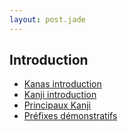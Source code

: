 ```yaml
---
layout: post.jade
---
```


## Introduction 

- [Kanas introduction](kanas.html)
- [Kanji introduction](kanji-introduction.html)
- [Principaux Kanji](voc-main-kanji.html)
- [Préfixes démonstratifs](prefixes-demonstratifs.html)
